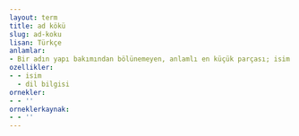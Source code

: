 ```yaml
---
layout: term
title: ad kökü
slug: ad-koku
lisan: Türkçe
anlamlar:
- Bir adın yapı bakımından bölünemeyen, anlamlı en küçük parçası; isim kökü
ozellikler:
- - isim
  - dil bilgisi
ornekler:
- - ''
orneklerkaynak:
- - ''
---
```

